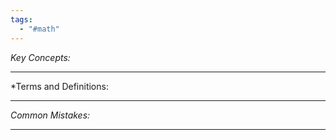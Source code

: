 ```yaml
---
tags:
  - "#math"
---
```

*Key Concepts:*
___


*Terms and Definitions:
___


*Common Mistakes:*
___
